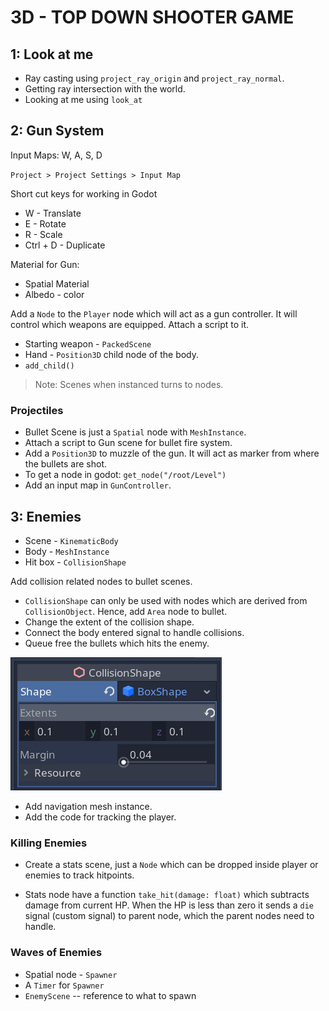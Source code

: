 # 3D - TOP DOWN SHOOTER GAME

## 1: Look at me

* Ray casting using `project_ray_origin` and `project_ray_normal`.
* Getting ray intersection with the world.
* Looking at me using `look_at`

## 2: Gun System

Input Maps: W, A, S, D

`Project > Project Settings > Input Map`

Short cut keys for working in Godot

* W - Translate
* E - Rotate
* R - Scale
* Ctrl + D - Duplicate

Material for Gun:

* Spatial Material
* Albedo - color

Add a `Node` to the `Player` node which will act as a gun controller. It will control which weapons are equipped. Attach a script to it.

* Starting weapon - `PackedScene`
* Hand - `Position3D` child node of the body.
* `add_child()`

> Note: Scenes when instanced turns to nodes.

### Projectiles

* Bullet Scene is just a `Spatial` node with `MeshInstance`.
* Attach a script to Gun scene for bullet fire system.
* Add a `Position3D` to muzzle of the gun. It will act as marker from where the bullets are shot.
* To get a node in godot: `get_node("/root/Level")`
* Add an input map in `GunController`.

## 3: Enemies

* Scene - `KinematicBody`
* Body - `MeshInstance`
* Hit box - `CollisionShape`

Add collision related nodes to bullet scenes.

* `CollisionShape` can only be used with nodes which are derived from `CollisionObject`. Hence, add `Area` node to bullet.
* Change the extent of the collision shape.
* Connect the body entered signal to handle collisions.
* Queue free the bullets which hits the enemy.

![bullet_hb_extent](./img/bullet_hb_extent.png)

* Add navigation mesh instance.
* Add the code for tracking the player.

### Killing Enemies

* Create a stats scene, just a `Node` which can be dropped inside player or enemies to track hitpoints.

* Stats node have a function `take_hit(damage: float)` which subtracts damage from current HP. When the HP is less than zero it sends a `die` signal (custom signal) to parent node, which the parent nodes need to handle.

### Waves of Enemies

* Spatial node - `Spawner`
* A `Timer` for `Spawner`
* `EnemyScene` -- reference to what to spawn